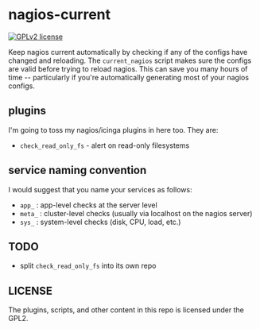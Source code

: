 nagios-current
==============

[![GPLv2 license](https://img.shields.io/badge/License-GPLv2-blue.svg)](https://github.com/chicks-net/nagios-current/blob/master/LICENSE)

Keep nagios current automatically by checking if any of the configs have changed and reloading.
The `current_nagios` script makes sure the configs are valid before trying to reload nagios.
This can save you many hours
of time -- particularly if you're automatically generating most of your nagios configs.

plugins
-------

I'm going to toss my nagios/icinga plugins in here too.  They are:

* `check_read_only_fs` - alert on read-only filesystems

service naming convention
-------------------------

I would suggest that you name your services as follows:

* `app_` : app-level checks at the server level
* `meta_` : cluster-level checks (usually via localhost on the nagios server)
* `sys_` : system-level checks (disk, CPU, load, etc.)

TODO
----

* split `check_read_only_fs` into its own repo

LICENSE
-------

The plugins, scripts, and other content in this repo is licensed under the GPL2.
